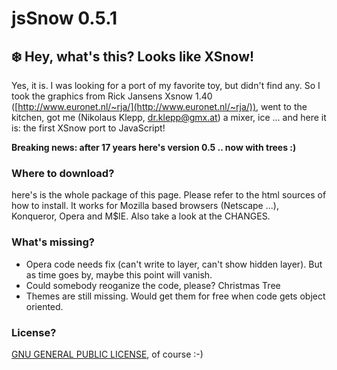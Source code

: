 # jsSnow 0.5.1

## :snowflake: Hey, what's this? Looks like XSnow!

Yes, it is. I was looking for a port of my favorite toy, but didn't find any. So I took the graphics from Rick Jansens Xsnow 1.40 ([http://www.euronet.nl/~rja/](http://www.euronet.nl/~rja/)), went to the kitchen, got me (Nikolaus Klepp, dr.klepp@gmx.at) a mixer, ice ... and here it is: the first XSnow port to JavaScript!

**Breaking news: after 17 years here's version 0.5 .. now with trees :)**

### Where to download?

here's is the whole package of this page. Please refer to the html sources of how to install. It works for Mozilla based browsers (Netscape ...), Konqueror, Opera and M$IE. Also take a look at the CHANGES.

### What's missing?

* Opera code needs fix (can't write to layer, can't show hidden layer). But as time goes by, maybe this point will vanish.
* Could somebody reoganize the code, please? Christmas Tree
* Themes are still missing. Would get them for free when code gets object oriented.

### License?
[GNU GENERAL PUBLIC LICENSE](LICENSE), of course :-)